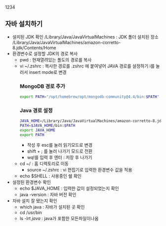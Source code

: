 1234

## 자바 설치하기

- 설치된 JDK 확인
  /Library/Java/JavaVirtualMachines : JDK 폴더 설치된 장소
  /Library/Java/JavaVirtualMachines/amazon-corretto-8.jdk/Contents/Home
- 환경변수로 설정할 JDK의 경로 복사
  - pwd : 현재열려있는 폴도의 경로를 복사
  - vi ~/.zshrc : 복사한 경로를 .zshrc 에 붙여넣어 JAVA 경로를 설정하기
    i를 눌러서 insert mode로 변경
    ### MongoDB 경로 추가
    ```zsh
    export PATH="/opt/homebrew/opt/mongodb-community@4.4/bin:$PATH"
    ```
    ### Java 경로 설정
    ```zsh
    JAVA_HOME=/Library/Java/JavaVirtualMachines/amazon-corretto-8.jdk/Contents/Home
    PATH=$JAVA_HOME/bin:$PATH
    export JAVA_HOME
    export PATH
    ```
    - 작성 후 esc를 눌러 읽기모드로 변경
    - shift + ; 를 눌러 나가기 모드로 전환
    - wq!를 입력 후 엔터 : 저장 후 나가기
  - cd ~/ : 홈 디렉토리로 이동
    - source ~/.zshrc : vi 편집기로 입력한 환경변수 값을 적용
  - echo $SHELL : 사용중인 쉘 확인
- 설정된 환경변수 확인
  - echo $JAVA_HOME : 입력한 값이 설정되었는지 확인
  - java -version : 자바 버전 확인
- 자바 설치 잘 됐는지 확인
  - which java : 자바가 설치된 곳 확인
  - cd /usr/bin
  - ls -lrt _java_ : java가 포함한 모든파일이나옴
